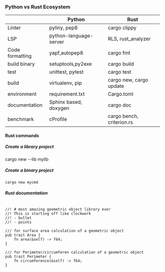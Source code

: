 ### Python vs Rust Ecosystem

|                 |   Python                 | Rust                       |  
|-----------------|--------------------------|----------------------------|
|Linter           |   pyliny, pep8           | cargo clippy               |
|LSP              |   python-language-server | RLS, rust_analyzer         |
|Code formatting  |   yapf,autopep8          | cargo fmt                  |
|build binary     |   setuptools,py2exe      | cargo build                |
|test             |   unittest, pytest       | cargo test                 |
|build            |   virtualenv, pip        | cargo new, cargo update    |
|environment      |   requirement.txt        | Cargo.toml                 |
|documentation    |   Sphinx based, doxygen  | cargo doc                  |
|benchmark        |   cProfile               | cargo bench, criterion.rs  |

#### Rust commands

##### Create a library project
cargo new --lib mylib

##### Create a binary project 
```cargo new mycmd```

##### Rust documentation

```

//! # most amazing geometric object library ever
//! This is starting off like clockwork
//! - bullet
//! - points

/// for surface area calculation of a geometric object
pub trait Area {
    fn area(&self) -> f64;
}

/// for Perimeter/circumferen calculation of a geometric object
pub trait Perimeter {
    fn circumference(&self) -> f64;
}

```
